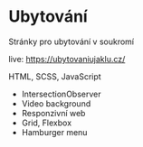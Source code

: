 # Ubytování
Stránky pro ubytování v soukromí 

live: https://ubytovaniujaklu.cz/


 HTML, SCSS, JavaScript
 
 
- IntersectionObserver
- Video background
- Responzivní web
- Grid, Flexbox
- Hamburger menu

 
